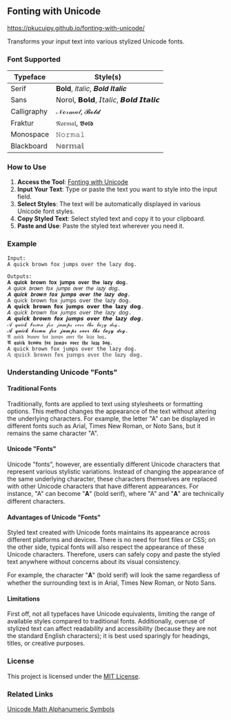## Fonting with Unicode

https://pkucuipy.github.io/fonting-with-unicode/

Transforms your input text into various stylized Unicode fonts. 

### Font Supported
| Typeface | Style(s) |
| --- | --- |
| Serif | 𝐁𝐨𝐥𝐝, 𝐼𝑡𝑎𝑙𝑖𝑐, 𝑩𝒐𝒍𝒅 𝑰𝒕𝒂𝒍𝒊𝒄 |
| Sans | 𝖭𝗈𝗋𝗈𝗅, 𝗕𝗼𝗹𝗱, 𝘐𝘵𝘢𝘭𝘪𝘤, 𝘽𝙤𝙡𝙙 𝙄𝙩𝙖𝙡𝙞𝙘 |
| Calligraphy | 𝒩ℴ𝓇𝓂𝒶𝓁, 𝓑𝓸𝓵𝓭 |
| Fraktur | 𝔑𝔬𝔯𝔪𝔞𝔩, 𝕭𝖔𝖑𝖉 |
| Monospace | 𝙽𝚘𝚛𝚖𝚊𝚕 |
| Blackboard | ℕ𝕠𝕣𝕞𝕒𝕝 |


### How to Use
1. **Access the Tool**: [Fonting with Unicode](https://pkucuipy.github.io/fonting-with-unicode/)
2. **Input Your Text**: Type or paste the text you want to style into the input field.
3. **Select Styles**: The text will be automatically displayed in various Unicode font styles.
4. **Copy Styled Text**: Select styled text and copy it to your clipboard.
5. **Paste and Use**: Paste the styled text wherever you need it.

### Example
```plaintext
Input:
A quick brown fox jumps over the lazy dog.

Outputs:
𝐀 𝐪𝐮𝐢𝐜𝐤 𝐛𝐫𝐨𝐰𝐧 𝐟𝐨𝐱 𝐣𝐮𝐦𝐩𝐬 𝐨𝐯𝐞𝐫 𝐭𝐡𝐞 𝐥𝐚𝐳𝐲 𝐝𝐨𝐠.
𝐴 𝑞𝑢𝑖𝑐𝑘 𝑏𝑟𝑜𝑤𝑛 𝑓𝑜𝑥 𝑗𝑢𝑚𝑝𝑠 𝑜𝑣𝑒𝑟 𝑡ℎ𝑒 𝑙𝑎𝑧𝑦 𝑑𝑜𝑔.
𝑨 𝒒𝒖𝒊𝒄𝒌 𝒃𝒓𝒐𝒘𝒏 𝒇𝒐𝒙 𝒋𝒖𝒎𝒑𝒔 𝒐𝒗𝒆𝒓 𝒕𝒉𝒆 𝒍𝒂𝒛𝒚 𝒅𝒐𝒈.
𝖠 𝗊𝗎𝗂𝖼𝗄 𝖻𝗋𝗈𝗐𝗇 𝖿𝗈𝗑 𝗃𝗎𝗆𝗉𝗌 𝗈𝗏𝖾𝗋 𝗍𝗁𝖾 𝗅𝖺𝗓𝗒 𝖽𝗈𝗀.
𝗔 𝗾𝘂𝗶𝗰𝗸 𝗯𝗿𝗼𝘄𝗻 𝗳𝗼𝘅 𝗷𝘂𝗺𝗽𝘀 𝗼𝘃𝗲𝗿 𝘁𝗵𝗲 𝗹𝗮𝘇𝘆 𝗱𝗼𝗴.
𝘈 𝘲𝘶𝘪𝘤𝘬 𝘣𝘳𝘰𝘸𝘯 𝘧𝘰𝘹 𝘫𝘶𝘮𝘱𝘴 𝘰𝘷𝘦𝘳 𝘵𝘩𝘦 𝘭𝘢𝘻𝘺 𝘥𝘰𝘨.
𝘼 𝙦𝙪𝙞𝙘𝙠 𝙗𝙧𝙤𝙬𝙣 𝙛𝙤𝙭 𝙟𝙪𝙢𝙥𝙨 𝙤𝙫𝙚𝙧 𝙩𝙝𝙚 𝙡𝙖𝙯𝙮 𝙙𝙤𝙜.
𝒜 𝓆𝓊𝒾𝒸𝓀 𝒷𝓇ℴ𝓌𝓃 𝒻ℴ𝓍 𝒿𝓊𝓂𝓅𝓈 ℴ𝓋ℯ𝓇 𝓉𝒽ℯ 𝓁𝒶𝓏𝓎 𝒹ℴℊ.
𝓐 𝓺𝓾𝓲𝓬𝓴 𝓫𝓻𝓸𝔀𝓷 𝓯𝓸𝔁 𝓳𝓾𝓶𝓹𝓼 𝓸𝓿𝓮𝓻 𝓽𝓱𝓮 𝓵𝓪𝔃𝔂 𝓭𝓸𝓰.
𝔄 𝔮𝔲𝔦𝔠𝔨 𝔟𝔯𝔬𝔴𝔫 𝔣𝔬𝔵 𝔧𝔲𝔪𝔭𝔰 𝔬𝔳𝔢𝔯 𝔱𝔥𝔢 𝔩𝔞𝔷𝔶 𝔡𝔬𝔤.
𝕬 𝖖𝖚𝖎𝖈𝖐 𝖇𝖗𝖔𝖜𝖓 𝖋𝖔𝖝 𝖏𝖚𝖒𝖕𝖘 𝖔𝖛𝖊𝖗 𝖙𝖍𝖊 𝖑𝖆𝖟𝖞 𝖉𝖔𝖌.
𝙰 𝚚𝚞𝚒𝚌𝚔 𝚋𝚛𝚘𝚠𝚗 𝚏𝚘𝚡 𝚓𝚞𝚖𝚙𝚜 𝚘𝚟𝚎𝚛 𝚝𝚑𝚎 𝚕𝚊𝚣𝚢 𝚍𝚘𝚐.
𝔸 𝕢𝕦𝕚𝕔𝕜 𝕓𝕣𝕠𝕨𝕟 𝕗𝕠𝕩 𝕛𝕦𝕞𝕡𝕤 𝕠𝕧𝕖𝕣 𝕥𝕙𝕖 𝕝𝕒𝕫𝕪 𝕕𝕠𝕘.
```

### Understanding Unicode "Fonts"
#### Traditional Fonts
Traditionally, fonts are applied to text using stylesheets or formatting options. This method changes the appearance of the text without altering the underlying characters. For example, the letter "A" can be displayed in different fonts such as Arial, Times New Roman, or Noto Sans, but it remains the same character "A".

#### Unicode "Fonts"
Unicode "fonts", however, are essentially different Unicode characters that represent various stylistic variations. Instead of changing the appearance of the same underlying character, these characters themselves are replaced with other Unicode characters that have different appearances. For instance, "A" can become "𝐀" (bold serif), where "A" and "𝐀" are technically different characters.

#### Advantages of Unicode "Fonts"
Styled text created with Unicode fonts maintains its appearance across different platforms and devices. There is no need for font files or CSS; on the other side, typical fonts will also respect the appearance of these Unicode characters. Therefore, users can safely copy and paste the styled text anywhere without concerns about its visual consistency. 

For example, the character "𝐀" (bold serif) will look the same regardless of whether the surrounding text is in Arial, Times New Roman, or Noto Sans.

#### Limitations
First off, not all typefaces have Unicode equivalents, limiting the range of available styles compared to traditional fonts. Additionally, overuse of stylized text can affect readability and accessibility (because they are not the standard English characters); it is best used sparingly for headings, titles, or creative purposes. 

### License
This project is licensed under the [MIT License](LICENSE).

### Related Links
[Unicode Math Alphanumeric Symbols](https://en.wikipedia.org/wiki/Mathematical_Alphanumeric_Symbols)
